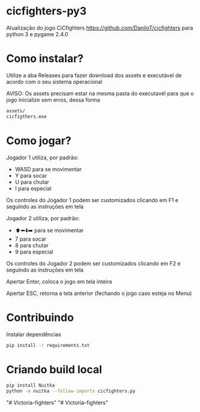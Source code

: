 # cicfighters-py3
Atualização do jogo CiCfighters https://github.com/DaniloT/cicfighters para python 3 e pygame 2.4.0

# Como instalar?
Utilize a aba Releases para fazer download dos assets e executável de acordo com o seu sistema operacional

AVISO: Os assets precisam estar na mesma pasta do executavél para que o jogo inicialize sem erros, dessa forma

```txt
assets/
cicfigthers.exe
```

# Como jogar?

Jogador 1 utiliza, por padrão:
- WASD para se movimentar
- Y para socar
- U para chutar
- I para especial

Os controles do Jogador 1 podem ser customizados clicando em F1 e seguindo as instruções em tela

Jogador 2 utiliza, por padrão:
- ⬆️⬅️⬇️➡️ para se movimentar
- 7 para socar
- 8 para chutar
- 9 para especial

Os controles do Jogador 2 podem ser customizados clicando em F2 e seguindo as instruções em tela

Apertar Enter, coloca o jogo em tela inteira

Apertar ESC, retorna a tela anterior (fechando o jogo caso esteja no Menu)

# Contribuindo

Instalar dependências

```bash
pip install -r requirements.txt
```

# Criando build local

```bash
pip install Nuitka
python -m nuitka --follow-imports cicfighters.py
```
"# Victoria-fighters" 
"# Victoria-fighters" 

